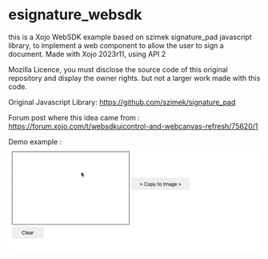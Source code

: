 # esignature_websdk
this is a Xojo WebSDK example based on szimek signature_pad javascript library, 
to implement a web component to allow the user to sign a document.
Made with Xojo 2023r11, using API 2

Mozilla Licence, you must disclose the source code of this original repository
and display the owner rights.
but not a larger work made with this code.

Original Javascript Library:
https://github.com/szimek/signature_pad

Forum post where this idea came from :
https://forum.xojo.com/t/websdkuicontrol-and-webcanvas-refresh/75620/1

Demo example :
![esignature_demo.gif](/esignature_demo.gif)
